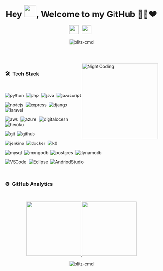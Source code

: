 <h1 align="center">Hey <img src="https://user-images.githubusercontent.com/59210571/126967002-557e2218-efc2-440f-ac1c-9a5b07f17bd0.gif" width="40px" />, Welcome to my GitHub 👨‍💻❤️</h1>

<p align="center">
<a href="https://www.linkedin.com/in/deep-debnath-504/"><img height="30" src="https://user-images.githubusercontent.com/59210571/126967808-92f6569c-f90e-4b95-9b09-14b77626f3db.png"></a>&nbsp;&nbsp;
<a href="mailto:deepdebnath613@gmail.com"><img height="30" src="https://user-images.githubusercontent.com/59210571/126968061-5bfb750c-d72d-44cc-a794-57807a3b5a44.png"></a>&nbsp;&nbsp;
<p align="center"> <img src="https://komarev.com/ghpvc/?username=blitz-cmd&label=Profile%20views&color=0e75b6&style=plastic" alt="blitz-cmd" /> </p>&nbsp;
</p>
<br>
<img alt="Night Coding" height="250px" src="https://user-images.githubusercontent.com/59210571/126970405-2011b0a3-20d1-4d85-80d5-12183c6aa587.gif" align="right"/>


### 🛠 &nbsp;Tech Stack
<br>

![python](https://img.shields.io/badge/-Python-05122A?style=flat&logo=python)&nbsp;
![php](https://img.shields.io/badge/-PHP-05122A?style=flat&logo=php)&nbsp;
![java](https://img.shields.io/badge/-Java-05122A?style=flat&logo=java)&nbsp;
![javascript](https://img.shields.io/badge/-JavaScript-05122A?style=flat&logo=javascript)

![nodejs](https://img.shields.io/badge/-Node.js-05122A?style=flat&logo=node.js)&nbsp;
![express](https://img.shields.io/badge/-Express-05122A?style=flat&logo=express)&nbsp;
![django](https://img.shields.io/badge/-Django-05122A?style=flat&logo=django)&nbsp;
![laravel](https://img.shields.io/badge/-Laravel-05122A?style=flat&logo=laravel)

![aws](https://img.shields.io/badge/-AWS-05122A?style=flat&logo=amazonaws)&nbsp;
![azure](https://img.shields.io/badge/-Ms%20Azure-05122A?style=flat&logo=microsoftazure)&nbsp;
![digitalocean](https://img.shields.io/badge/-Digital%20Ocean-05122A?style=flat&logo=digitalocean)&nbsp;
![heroku](https://img.shields.io/badge/-Heroku-05122A?style=flat&logo=heroku)&nbsp;

![git](https://img.shields.io/badge/-Git-05122A?style=flat&logo=git)&nbsp;
![github](https://img.shields.io/badge/-GitHub-05122A?style=flat&logo=github)&nbsp;

![jenkins](https://img.shields.io/badge/-Jenkins-05122A?style=flat&logo=jenkins)&nbsp;
![docker](https://img.shields.io/badge/-Docker-05122A?style=flat&logo=docker)&nbsp;
![k8](https://img.shields.io/badge/-Kubernetes-05122A?style=flat&logo=kubernetes)&nbsp;


![mysql](https://img.shields.io/badge/-MySQL-05122A?style=flat&logo=mysql)&nbsp;
![mongodb](https://img.shields.io/badge/-MongoDB-05122A?style=flat&logo=mongodb)&nbsp;
![postgres](https://img.shields.io/badge/-PostgreSQL-05122A?style=flat&logo=postgresql)&nbsp;
![dynamodb](https://img.shields.io/badge/-DynamoDB-05122A?style=flat&logo=amazondynamodb)&nbsp;

![VSCode](https://img.shields.io/badge/-VS%20Code-05122A?style=flat&logo=visualstudiocode)&nbsp;
![Eclipse](https://img.shields.io/badge/-Eclipse%20IDE-05122A?style=flat&logo=eclipseide)&nbsp;
![AndriodStudio](https://img.shields.io/badge/-Android%20Studio-05122A?style=flat&logo=androidstudio)&nbsp;

<!-- <br><br><br><br> -->
<br>

### ⚙️ &nbsp;GitHub Analytics

<br>

<p align="center">
<a href="https://github.com/AVS1508">
  <img height="180em" src="https://github-readme-stats-eight-theta.vercel.app/api?username=blitz-cmd&show_icons=true&theme=algolia&include_all_commits=true&count_private=true"/>
  <img height="180em" src="https://github-readme-stats-eight-theta.vercel.app/api/top-langs/?username=blitz-cmd&layout=compact&langs_count=8&theme=algolia"/>
</a>
</p>
<p align="center"><img align="center" src="https://github-readme-streak-stats.herokuapp.com/?user=blitz-cmd&theme=algolia" alt="blitz-cmd"/></p>